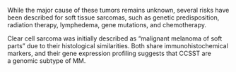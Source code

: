 While the major cause of these tumors remains unknown, several risks have been described for soft tissue sarcomas, such as genetic predisposition, radiation therapy, lymphedema, gene mutations, and chemotherapy.

Clear cell sarcoma was initially described as “malignant melanoma of soft parts” due to their histological similarities. Both share immunohistochemical markers, and their gene expression profiling suggests that CCSST are a genomic subtype of MM.